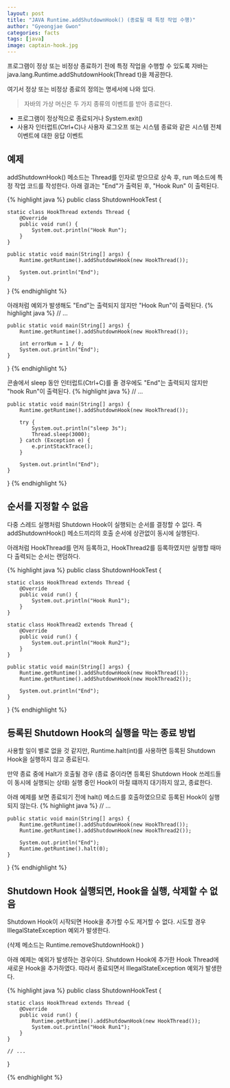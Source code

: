```yaml
---
layout: post
title: "JAVA Runtime.addShutdownHook() (종료될 때 특정 작업 수행)"
author: "Gyeongjae Gwon"
categories: facts
tags: [java]
image: captain-hook.jpg
---
```



프로그램이 정상 또는 비정상 종료하기 전에 특정 작업을 수행할 수 있도록 자바는 java.lang.Runtime.addShutdownHook(Thread t)을 제공한다.

여기서 정상 또는 비정상 종료의 정의는 명세서에 나와 있다.

>자바의 가상 머신은 두 가지 종류의 이벤트를 받아 종료한다.
- 프로그램이 정상적으로 종료되거나 System.exit()
- 사용자 인터럽트(Ctrl+C)나 사용자 로그오프 또는 시스템 종료와 같은 시스템 전체 이벤트에 대한 응답 이벤트

## 예제

addShutdownHook() 메소드는 Thread를 인자로 받으므로 상속 후, run 메소드에 특정 작업 코드를 작성한다.
아래 결과는 "End"가 출력된 후, "Hook Run" 이 출력된다. 

{% highlight java %}
public class ShutdownHookTest {

	static class HookThread extends Thread {
		@Override
		public void run() {
			System.out.println("Hook Run");
		}
	}

	public static void main(String[] args) {
		Runtime.getRuntime().addShutdownHook(new HookThread());

		System.out.println("End");
	}
}
{% endhighlight %}

아래처럼 예외가 발생해도 "End"는 출력되지 않지만 "Hook Run"이 출력된다.
{% highlight java %}
	// ...
	
	public static void main(String[] args) {
		Runtime.getRuntime().addShutdownHook(new HookThread());
		
		int errorNum = 1 / 0;
		System.out.println("End");
	}
}
{% endhighlight %}


콘솔에서 sleep 동안 인터럽트(Ctrl+C)를 줄 경우에도 "End"는 출력되지 않지만 "hook Run"이 출력된다.
{% highlight java %}
	// ...
	
	public static void main(String[] args) {
		Runtime.getRuntime().addShutdownHook(new HookThread());

		try {
			System.out.println("sleep 3s");
			Thread.sleep(3000);
		} catch (Exception e) {
			e.printStackTrace();
		}

		System.out.println("End");
	}
}
{% endhighlight %}

## 순서를 지정할 수 없음

다중 스레드 실행처럼 Shutdown Hook이 실행되는 순서를 결정할 수 없다.
즉 addShutdownHook() 메소드끼리의 호출 순서에 상관없이 동시에 실행된다.

아래처럼 HookThread를 먼저 등록하고, HookThread2를 등록하였지만
실행할 때마다 출력되는 순서는 랜덤하다.

{% highlight java %}
public class ShutdownHookTest {

	static class HookThread extends Thread {
		@Override
		public void run() {
			System.out.println("Hook Run1");
		}
	}

	static class HookThread2 extends Thread {
		@Override
		public void run() {
			System.out.println("Hook Run2");
		}
	}

	public static void main(String[] args) {
		Runtime.getRuntime().addShutdownHook(new HookThread());
		Runtime.getRuntime().addShutdownHook(new HookThread2());

		System.out.println("End");
	}
}
{% endhighlight %}


## 등록된 Shutdown Hook의 실행을 막는 종료 방법

사용할 일이 별로 없을 것 같지만, Runtime.halt(int)를 사용하면 등록된 Shutdown Hook을 실행하지 않고 종료된다.

만약 종료 중에 Halt가 호출될 경우 (종료 중이라면 등록된 Shutdown Hook 쓰레드들이 동시에 실행되는 상태) 실행 중인 Hook이 마칠 떄까지
대기하지 않고, 종료한다.

아래 예제를 보면 종료되기 전에 halt() 메소드를 호출하였으므로 등록된 Hook이 실행되지 않는다.
{% highlight java %}
	// ...
	
	public static void main(String[] args) {
		Runtime.getRuntime().addShutdownHook(new HookThread());
		Runtime.getRuntime().addShutdownHook(new HookThread2());

		System.out.println("End");
		Runtime.getRuntime().halt(0);
	}
}
{% endhighlight %}

## Shutdown Hook 실행되면, Hook을 실행, 삭제할 수 없음

Shutdown Hook이 시작되면 Hook을 추가할 수도 제거할 수 없다. 시도할 경우 IllegalStateException 예외가 발생한다.

(삭제 메소드는 Runtime.removeShutdownHook() )

아래 예제는 예외가 발생하는 경우이다. Shutdown Hook에 추가한 Hook Thread에 새로운 Hook을 추가하였다.
따라서 종료되면서 IllegalStateException 예외가 발생한다.

{% highlight java %}
public class ShutdownHookTest {

	static class HookThread extends Thread {
		@Override
		public void run() {
			Runtime.getRuntime().addShutdownHook(new HookThread());
			System.out.println("Hook Run1");
		}
	}
	
	// ...

}

{% endhighlight %}

